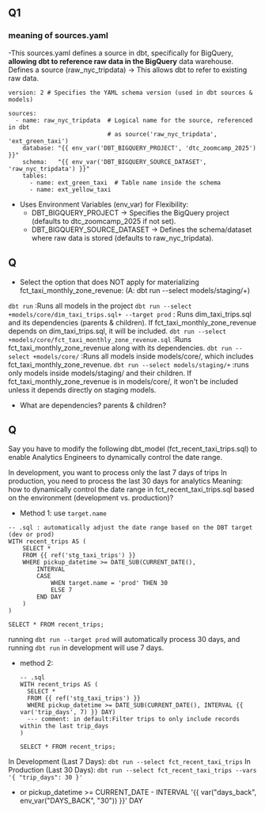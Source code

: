 ## Q1
### meaning of sources.yaml
-This sources.yaml defines a source in dbt, specifically for BigQuery, __allowing dbt to reference raw data in the BigQuery__ data warehouse. \
Defines a source (raw_nyc_tripdata) → This allows dbt to refer to existing raw data.
```
version: 2 # Specifies the YAML schema version (used in dbt sources & models)

sources:
  - name: raw_nyc_tripdata  # Logical name for the source, referenced in dbt 
                            # as source('raw_nyc_tripdata', 'ext_green_taxi')
    database: "{{ env_var('DBT_BIGQUERY_PROJECT', 'dtc_zoomcamp_2025') }}"
    schema:   "{{ env_var('DBT_BIGQUERY_SOURCE_DATASET', 'raw_nyc_tripdata') }}"
    tables:
      - name: ext_green_taxi  # Table name inside the schema
      - name: ext_yellow_taxi
```
- Uses Environment Variables (env_var) for Flexibility:
    - DBT_BIGQUERY_PROJECT → Specifies the BigQuery project (defaults to dtc_zoomcamp_2025 if not set).
    - DBT_BIGQUERY_SOURCE_DATASET → Defines the schema/dataset where raw data is stored (defaults to raw_nyc_tripdata).



## Q
- Select the option that does NOT apply for materializing fct_taxi_monthly_zone_revenue: (A: dbt run --select models/staging/+)

`dbt run` :Runs all models in the project 
`dbt run --select +models/core/dim_taxi_trips.sql+ --target prod` : Runs dim_taxi_trips.sql and its dependencies (parents & children). If fct_taxi_monthly_zone_revenue depends on dim_taxi_trips.sql, it will be included.
`dbt run --select +models/core/fct_taxi_monthly_zone_revenue.sql` :Runs fct_taxi_monthly_zone_revenue along with its dependencies. 
`dbt run --select +models/core/` :Runs all models inside models/core/, which includes fct_taxi_monthly_zone_revenue.
`dbt run --select models/staging/+` :runs only models inside models/staging/ and their children. If fct_taxi_monthly_zone_revenue is in models/core/, it won't be included unless it depends directly on staging models.

- What are dependencies?  parents & children?

## Q
Say you have to modify the following dbt_model (fct_recent_taxi_trips.sql) to enable Analytics Engineers to dynamically control the date range.

In development, you want to process only the last 7 days of trips
In production, you need to process the last 30 days for analytics
 Meaning: how to dynamically control the date range in fct_recent_taxi_trips.sql based on the environment (development vs. production)?

- Method 1: use `target.name`
```
-- .sql : automatically adjust the date range based on the DBT target (dev or prod)
WITH recent_trips AS (
    SELECT *
    FROM {{ ref('stg_taxi_trips') }}
    WHERE pickup_datetime >= DATE_SUB(CURRENT_DATE(), 
        INTERVAL 
        CASE 
            WHEN target.name = 'prod' THEN 30
            ELSE 7 
        END DAY
    )
)

SELECT * FROM recent_trips;
```
running `dbt run --target prod` will automatically process 30 days, and running `dbt run` in development will use 7 days.

- method 2:
  ```
  -- .sql
  WITH recent_trips AS (
    SELECT *
    FROM {{ ref('stg_taxi_trips') }}
    WHERE pickup_datetime >= DATE_SUB(CURRENT_DATE(), INTERVAL {{ var('trip_days', 7) }} DAY)
    --- comment: in default:Filter trips to only include records within the last trip_days
  )

  SELECT * FROM recent_trips;
  ```
In Development (Last 7 Days): `dbt run --select fct_recent_taxi_trips`
In Production (Last 30 Days): `dbt run --select fct_recent_taxi_trips --vars '{ "trip_days": 30 }'`

- or pickup_datetime >= CURRENT_DATE - INTERVAL '{{ var("days_back", env_var("DAYS_BACK", "30")) }}' DAY



